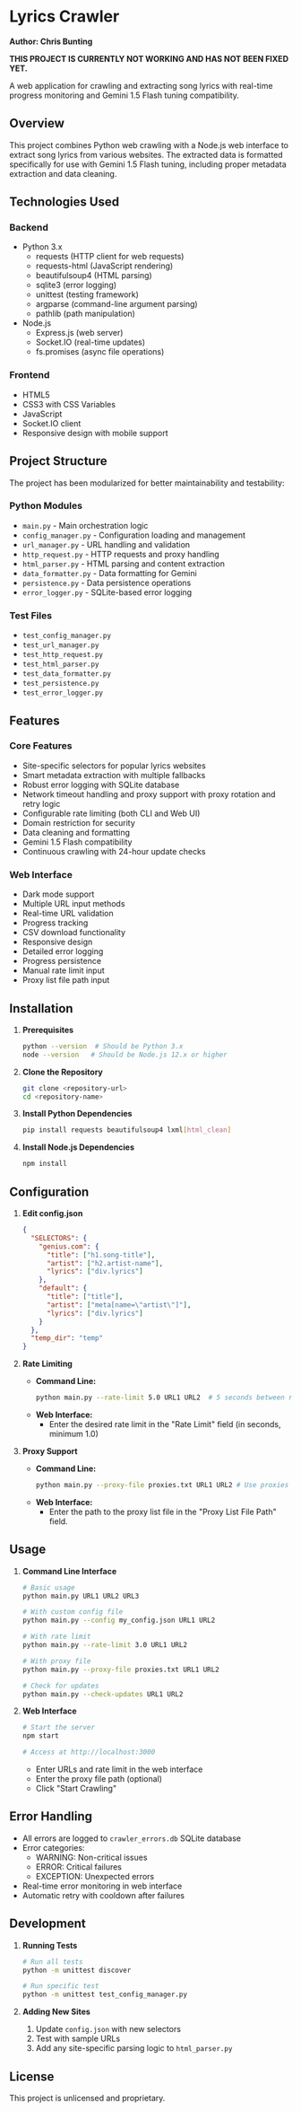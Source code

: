 # Lyrics Crawler

**Author: Chris Bunting**

**THIS PROJECT IS CURRENTLY NOT WORKING AND HAS NOT BEEN FIXED YET.**

A web application for crawling and extracting song lyrics with real-time progress monitoring and Gemini 1.5 Flash tuning compatibility.

## Overview

This project combines Python web crawling with a Node.js web interface to extract song lyrics from various websites. The extracted data is formatted specifically for use with Gemini 1.5 Flash tuning, including proper metadata extraction and data cleaning.

## Technologies Used

### Backend
- Python 3.x
  - requests (HTTP client for web requests)
  - requests-html (JavaScript rendering)
  - beautifulsoup4 (HTML parsing)
  - sqlite3 (error logging)
  - unittest (testing framework)
  - argparse (command-line argument parsing)
  - pathlib (path manipulation)
- Node.js
  - Express.js (web server)
  - Socket.IO (real-time updates)
  - fs.promises (async file operations)

### Frontend
- HTML5
- CSS3 with CSS Variables
- JavaScript
- Socket.IO client
- Responsive design with mobile support

## Project Structure

The project has been modularized for better maintainability and testability:

### Python Modules
- `main.py` - Main orchestration logic
- `config_manager.py` - Configuration loading and management
- `url_manager.py` - URL handling and validation
- `http_request.py` - HTTP requests and proxy handling
- `html_parser.py` - HTML parsing and content extraction
- `data_formatter.py` - Data formatting for Gemini
- `persistence.py` - Data persistence operations
- `error_logger.py` - SQLite-based error logging

### Test Files
- `test_config_manager.py`
- `test_url_manager.py`
- `test_http_request.py`
- `test_html_parser.py`
- `test_data_formatter.py`
- `test_persistence.py`
- `test_error_logger.py`

## Features

### Core Features
- Site-specific selectors for popular lyrics websites
- Smart metadata extraction with multiple fallbacks
- Robust error logging with SQLite database
- Network timeout handling and proxy support with proxy rotation and retry logic
- Configurable rate limiting (both CLI and Web UI)
- Domain restriction for security
- Data cleaning and formatting
- Gemini 1.5 Flash compatibility
- Continuous crawling with 24-hour update checks

### Web Interface
- Dark mode support
- Multiple URL input methods
- Real-time URL validation
- Progress tracking
- CSV download functionality
- Responsive design
- Detailed error logging
- Progress persistence
- Manual rate limit input
- Proxy list file path input

## Installation

1. **Prerequisites**
   ```bash
   python --version  # Should be Python 3.x
   node --version   # Should be Node.js 12.x or higher
   ```

2. **Clone the Repository**
   ```bash
   git clone <repository-url>
   cd <repository-name>
   ```

3. **Install Python Dependencies**
   ```bash
   pip install requests beautifulsoup4 lxml[html_clean]
   ```

4. **Install Node.js Dependencies**
   ```bash
   npm install
   ```

## Configuration

1. **Edit config.json**
   ```json
   {
     "SELECTORS": {
       "genius.com": {
         "title": ["h1.song-title"],
         "artist": ["h2.artist-name"],
         "lyrics": ["div.lyrics"]
       },
       "default": {
         "title": ["title"],
         "artist": ["meta[name=\"artist\"]"],
         "lyrics": ["div.lyrics"]
       }
     },
     "temp_dir": "temp"
   }
   ```

2. **Rate Limiting**
   - **Command Line:**
     ```bash
     python main.py --rate-limit 5.0 URL1 URL2  # 5 seconds between requests
     ```
   - **Web Interface:**
     - Enter the desired rate limit in the "Rate Limit" field (in seconds, minimum 1.0)

3.  **Proxy Support**
    - **Command Line:**
      ```bash
      python main.py --proxy-file proxies.txt URL1 URL2 # Use proxies from proxies.txt
      ```
    - **Web Interface:**
      - Enter the path to the proxy list file in the "Proxy List File Path" field.

## Usage

1. **Command Line Interface**
   ```bash
   # Basic usage
   python main.py URL1 URL2 URL3

   # With custom config file
   python main.py --config my_config.json URL1 URL2

   # With rate limit
   python main.py --rate-limit 3.0 URL1 URL2

   # With proxy file
   python main.py --proxy-file proxies.txt URL1 URL2

   # Check for updates
   python main.py --check-updates URL1 URL2
   ```

2. **Web Interface**
   ```bash
   # Start the server
   npm start

   # Access at http://localhost:3000
   ```
   - Enter URLs and rate limit in the web interface
   - Enter the proxy file path (optional)
   - Click "Start Crawling"

## Error Handling

- All errors are logged to `crawler_errors.db` SQLite database
- Error categories:
  - WARNING: Non-critical issues
  - ERROR: Critical failures
  - EXCEPTION: Unexpected errors
- Real-time error monitoring in web interface
- Automatic retry with cooldown after failures

## Development

1. **Running Tests**
   ```bash
   # Run all tests
   python -m unittest discover

   # Run specific test
   python -m unittest test_config_manager.py
   ```

2. **Adding New Sites**
   1. Update `config.json` with new selectors
   2. Test with sample URLs
   3. Add any site-specific parsing logic to `html_parser.py`

## License

This project is unlicensed and proprietary.